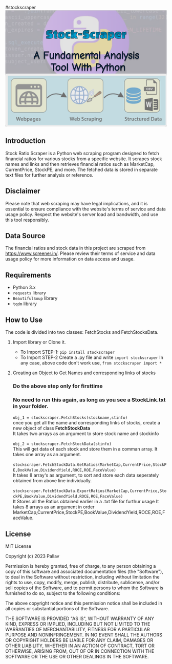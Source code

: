 #stockscraper
<br>
![Alt Text](/main.png)

## Introduction
Stock Ratio Scraper is a Python web scraping program designed to fetch financial ratios for various stocks from a specific website. It scrapes stock names and links and then retrieves financial ratios such as MarketCap, CurrentPrice, StockPE, and more. The fetched data is stored in separate text files for further analysis or reference.


## Disclaimer
Please note that web scraping may have legal implications, and it is essential to ensure compliance with the website's terms of service and data usage policy. Respect the website's server load and bandwidth, and use this tool responsibly.

## Data Source
The financial ratios and stock data in this project are scraped from <https://www.screener.in/>. Please review their terms of service and data usage policy for more information on data access and usage.

## Requirements
- Python 3.x
- `requests` library
- `BeautifulSoup` library
- `tqdm` library

## How to Use
The code is divided into two classes: FetchStocks and FetchStocksData.

1. Import library or Clone it.
    - To Import STEP-1:
        `pip install stockscraper`
    - To Import STEP-2
        Create a .py file and write
        `import stockscraper`
        In any case, above code don't work use,
        `from stockscraper import *`

2. Creating an Object to Get Names and corresponding links of stocks 
    ### Do the above step only for firsttime
    ### No need to run this again, as long as you see a StockLink.txt in your folder.

    `obj_1 = stockscraper.FetchStocks(stockname,stinfo)` <br>
    once you get all the name and corresponding links of stocks, create a new object of class **FetchStockData**<br>
    It takes two arrays as an argument to store stock name and stockinfo

    `obj_2 = stockscraper.FetchStockData(stinfo)`<br>
    This will get data of each stock and store them in a comman array.
    It takes one array as an argument.

    `stockscraper.FetchStockData.GetRatios(MarketCap,CurrentPrice,StockPE,BookValue,DividendYield,ROCE,ROE,FaceValue)`<br>
    It takes 8 array's as argument, to sort and store each data seperately obtained from above line individually.

    `stockscraper.FetchStockData.ExportRatios(MarketCap,CurrentPrice,StockPE,BookValue,DividendYield,ROCE,ROE,FaceValue)`<br>
    It Stores all the Ratios obtained earlier in a .txt file for furthur usage
    It takes 8 arrays as an argument in order MarketCap,CurrentPrice,StockPE,BookValue,DividendYield,ROCE,ROE,FaceValue.

## License
MIT License

Copyright (c) 2023 Pallav

Permission is hereby granted, free of charge, to any person obtaining a copy
of this software and associated documentation files (the "Software"), to deal
in the Software without restriction, including without limitation the rights
to use, copy, modify, merge, publish, distribute, sublicense, and/or sell
copies of the Software, and to permit persons to whom the Software is
furnished to do so, subject to the following conditions:

The above copyright notice and this permission notice shall be included in all
copies or substantial portions of the Software.

THE SOFTWARE IS PROVIDED "AS IS", WITHOUT WARRANTY OF ANY KIND, EXPRESS OR
IMPLIED, INCLUDING BUT NOT LIMITED TO THE WARRANTIES OF MERCHANTABILITY,
FITNESS FOR A PARTICULAR PURPOSE AND NONINFRINGEMENT. IN NO EVENT SHALL THE
AUTHORS OR COPYRIGHT HOLDERS BE LIABLE FOR ANY CLAIM, DAMAGES OR OTHER
LIABILITY, WHETHER IN AN ACTION OF CONTRACT, TORT OR OTHERWISE, ARISING FROM,
OUT OF OR IN CONNECTION WITH THE SOFTWARE OR THE USE OR OTHER DEALINGS IN THE
SOFTWARE.


